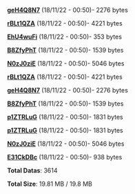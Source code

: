 [**geH4Q8N7**](/data/geH4Q8N7.txt) (18/11/22 - 00:50)- 2276 bytes

[**rBLt1QZA**](/data/rBLt1QZA.txt) (18/11/22 - 00:50)- 4221 bytes

[**EhU4wuFi**](/data/EhU4wuFi.txt) (18/11/22 - 00:50)- 353 bytes

[**B8ZfyPhT**](/data/B8ZfyPhT.txt) (18/11/22 - 00:50)- 1539 bytes

[**N0zJ0ziE**](/data/N0zJ0ziE.txt) (18/11/22 - 00:50)- 5046 bytes

[**rBLt1QZA**](/data/rBLt1QZA.txt) (18/11/22 - 00:50)- 4221 bytes

[**geH4Q8N7**](/data/geH4Q8N7.txt) (18/11/22 - 00:50)- 2276 bytes

[**B8ZfyPhT**](/data/B8ZfyPhT.txt) (18/11/22 - 00:50)- 1539 bytes

[**p1ZTRLuG**](/data/p1ZTRLuG.txt) (18/11/22 - 00:50)- 1831 bytes

[**p1ZTRLuG**](/data/p1ZTRLuG.txt) (18/11/22 - 00:50)- 1831 bytes

[**N0zJ0ziE**](/data/N0zJ0ziE.txt) (18/11/22 - 00:50)- 5046 bytes

[**E31CkDBc**](/data/E31CkDBc.txt) (18/11/22 - 00:50)- 938 bytes

**Total Datas**: 3614

**Total Size**: 19.81 MB / 19.8 MB